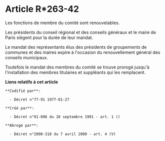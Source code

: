 # Article R*263-42

Les fonctions de membre du comité sont renouvelables.

Les présidents du conseil régional et des conseils généraux et le maire de Paris siègent pour la durée de leur mandat.

Le mandat des représentants élus des présidents de groupements de communes et des maires expire à l'occasion du
renouvellement général des conseils municipaux.

Toutefois le mandat des membres du comité se trouve prorogé jusqu'à l'installation des membres titulaires et suppléants qui
les remplacent.

**Liens relatifs à cet article**

	**Codifié par**:

	  - Décret n°77-91 1977-01-27

	**Créé par**:

	  - Décret n°91-896 du 10 septembre 1991 - art. 1 ()

	**Abrogé par**:

	  - Décret n°2000-318 du 7 avril 2000 - art. 4 (V)
